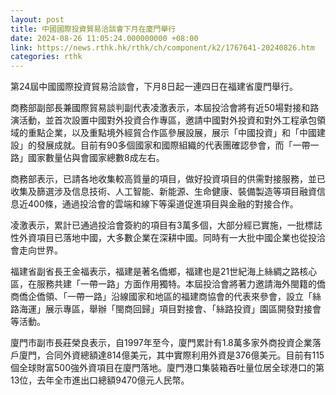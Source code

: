 ```yaml
---
layout: post
title: 中國國際投資貿易洽談會下月在廈門舉行
date: 2024-08-26 11:05:24.000000000 +08:00
link: https://news.rthk.hk/rthk/ch/component/k2/1767641-20240826.htm
categories: rthk
---
```


第24屆中國國際投資貿易洽談會，下月8日起一連四日在福建省廈門舉行。

商務部副部長兼國際貿易談判副代表凌激表示，本屆投洽會將有近50場對接和路演活動，並首次設置中國對外投資合作專區，邀請中國對外投資和對外工程承包領域的重點企業，以及重點境外經貿合作區參展設展，展示「中國投資」和「中國建設」的發展成就。目前有90多個國家和國際組織的代表團確認參會，而「一帶一路」國家數量佔與會國家總數8成左右。

商務部表示，已請各地收集較高質量的項目，做好投資項目的供需對接服務，並已收集及篩選涉及信息技術、人工智能、新能源、生命健康、裝備製造等項目融資信息近400條，通過投洽會的雲端和線下等渠道促進項目與金融的對接合作。

凌激表示，累計已通過投洽會簽約的項目有3萬多個，大部分經已實施，一批標誌性外資項目已落地中國，大多數企業在深耕中國。同時有一大批中國企業也從投洽會走向世界。

福建省副省長王金福表示，福建是著名僑鄉，福建也是21世紀海上絲綢之路核心區，在服務共建「一帶一路」方面作用獨特。本屆投洽會將著力邀請海外閩籍的僑商僑企僑領、「一帶一路」沿線國家和地區的福建商協會的代表來參會，設立「絲路海運」展示專區，舉辦「閩商回歸」項目對接會、「絲路投資」園區開發對接會等活動。

廈門市副市長莊榮良表示，自1997年至今，廈門累計有1.8萬多家外商投資企業落戶廈門，合同外資總額達814億美元，其中實際利用外資是376億美元。目前有115個全球財富500強外資項目在廈門落地。廈門港口集裝箱吞吐量位居全球港口的第13位，去年全市進出口總額9470億元人民幣。
